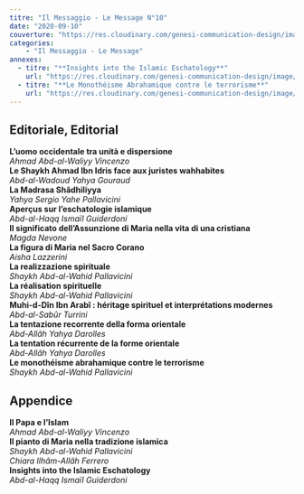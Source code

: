 ```yaml
---
titre: "Il Messaggio - Le Message N°10"
date: "2020-09-10"
couverture: "https://res.cloudinary.com/genesi-communication-design/image/upload/v1606125410/ihei/couvertures/messaggio-10_l5lsma.jpg"
categories:
    - "Il Messaggio - Le Message"
annexes:
  - titre: "**Insights into the Islamic Eschatology**"
    url: "https://res.cloudinary.com/genesi-communication-design/image/upload/v1606736221/ihei/PDF/Le%20Message/Le%20Message%2010/Insights-into-the-Islamic_nojkgu.pdf"
  - titre: "**Le Monothéisme Abrahamique contre le terrorisme**"
    url: "https://res.cloudinary.com/genesi-communication-design/image/upload/v1606736221/ihei/PDF/Le%20Message/Le%20Message%2010/Le-Monotheisme-abrahamique-contre-le-terrorisme_mlklph.pdf"
---
```


## Editoriale, Editorial</br>
**L’uomo occidentale tra unità e dispersione**</br>
*Ahmad Abd-al-Waliyy Vincenzo*</br>
**Le Shaykh Ahmad Ibn Idris face aux juristes wahhabites**</br>
*Abd-al-Wadoud Yahya Gouraud*</br>
**La Madrasa Shâdhiliyya**</br>
*Yahya Sergio Yahe Pallavicini*</br>
**Aperçus sur l’eschatologie islamique**</br>
*Abd-al-Haqq Ismaïl Guiderdoni*</br>
**Il significato dell’Assunzione di Maria nella vita di una cristiana**</br>
*Magda Nevone*</br>
**La figura di Maria nel Sacro Corano**</br>
*Aisha Lazzerini*</br>
**La realizzazione spirituale**</br>
*Shaykh Abd-al-Wahid Pallavicini*</br>
**La réalisation spirituelle**</br>
*Shaykh Abd-al-Wahid Pallavicini*</br>
**Muhi-d-Dîn Ibn Arabî&nbsp;: héritage spirituel et interprétations modernes**</br>
*Abd-al-Sabûr Turrini*</br>
**La tentazione recorrente della forma orientale**</br>
*Abd-Allâh Yahya Darolles*</br>
**La tentation récurrente de la forme orientale**</br>
*Abd-Allâh Yahya Darolles*</br>
**Le monothéisme abrahamique contre le terrorisme**</br>
*Shaykh Abd-al-Wahid Pallavicini*</br>
## Appendice</br>
**Il Papa e l’Islam**</br>
*Ahmad Abd-al-Waliyy Vincenzo*</br>
**Il pianto di Maria nella tradizione islamica**</br>
*Shaykh Abd-al-Wahid Pallavicini*</br>
*Chiara Ilhâm-Allâh Ferrero*</br>
**Insights into the Islamic Eschatology**</br>
*Abd-al-Haqq Ismaïl Guiderdoni*
